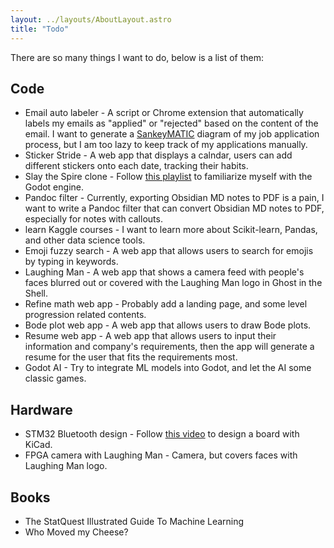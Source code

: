 ```yaml
---
layout: ../layouts/AboutLayout.astro
title: "Todo"
---
```


There are so many things I want to do, below is a list of them:

## Code

- Email auto labeler - A script or Chrome extension that automatically labels my emails as "applied" or "rejected" based on the content of the email. I want to generate a [SankeyMATIC](https://sankeymatic.com/) diagram of my job application process, but I am too lazy to keep track of my applications manually.
- Sticker Stride - A web app that displays a calndar, users can add different stickers onto each date, tracking their habits.
- Slay the Spire clone - Follow [this playlist](https://www.youtube.com/playlist?list=PL6SABXRSlpH8CD71L7zye311cp9R4JazJ) to familiarize myself with the Godot engine.
- Pandoc filter - Currently, exporting Obsidian MD notes to PDF is a pain, I want to write a Pandoc filter that can convert Obsidian MD notes to PDF, especially for notes with callouts.
- learn Kaggle courses - I want to learn more about Scikit-learn, Pandas, and other data science tools.
- Emoji fuzzy search - A web app that allows users to search for emojis by typing in keywords.
- Laughing Man - A web app that shows a camera feed with people's faces blurred out or covered with the Laughing Man logo in Ghost in the Shell.
- Refine math web app - Probably add a landing page, and some level progression related contents.
- Bode plot web app - A web app that allows users to draw Bode plots.
- Resume web app - A web app that allows users to input their information and company's requirements, then the app will generate a resume for the user that fits the requirements most.
- Godot AI - Try to integrate ML models into Godot, and let the AI some classic games.

## Hardware

- STM32 Bluetooth design - Follow [this video](https://www.youtube.com/watch?v=nkHFoxe0mrU&ab_channel=Phil%E2%80%99sLab) to design a board with KiCad.
- FPGA camera with Laughing Man - Camera, but covers faces with Laughing Man logo.

## Books

- The StatQuest Illustrated Guide To Machine Learning
- Who Moved my Cheese?
